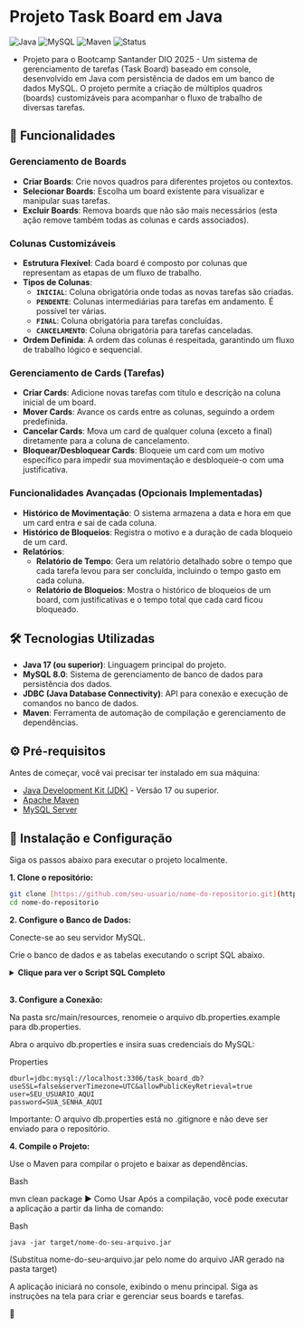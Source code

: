 # Projeto Task Board em Java

![Java](https://img.shields.io/badge/Java-17-blue)
![MySQL](https://img.shields.io/badge/MySQL-8.0-orange)
![Maven](https://img.shields.io/badge/Maven-3.8-red)
![Status](https://img.shields.io/badge/Status-Concluído-brightgreen)
- Projeto para o Bootcamp Santander DIO 2025 -
Um sistema de gerenciamento de tarefas (Task Board) baseado em console, desenvolvido em Java com persistência de dados em um banco de dados MySQL. O projeto permite a criação de múltiplos quadros (boards) customizáveis para acompanhar o fluxo de trabalho de diversas tarefas.

## 🚀 Funcionalidades

### Gerenciamento de Boards
- **Criar Boards**: Crie novos quadros para diferentes projetos ou contextos.
- **Selecionar Boards**: Escolha um board existente para visualizar e manipular suas tarefas.
- **Excluir Boards**: Remova boards que não são mais necessários (esta ação remove também todas as colunas e cards associados).

### Colunas Customizáveis
- **Estrutura Flexível**: Cada board é composto por colunas que representam as etapas de um fluxo de trabalho.
- **Tipos de Colunas**:
  - **`INICIAL`**: Coluna obrigatória onde todas as novas tarefas são criadas.
  - **`PENDENTE`**: Colunas intermediárias para tarefas em andamento. É possível ter várias.
  - **`FINAL`**: Coluna obrigatória para tarefas concluídas.
  - **`CANCELAMENTO`**: Coluna obrigatória para tarefas canceladas.
- **Ordem Definida**: A ordem das colunas é respeitada, garantindo um fluxo de trabalho lógico e sequencial.

### Gerenciamento de Cards (Tarefas)
- **Criar Cards**: Adicione novas tarefas com título e descrição na coluna inicial de um board.
- **Mover Cards**: Avance os cards entre as colunas, seguindo a ordem predefinida.
- **Cancelar Cards**: Mova um card de qualquer coluna (exceto a final) diretamente para a coluna de cancelamento.
- **Bloquear/Desbloquear Cards**: Bloqueie um card com um motivo específico para impedir sua movimentação e desbloqueie-o com uma justificativa.

### Funcionalidades Avançadas (Opcionais Implementadas)
- **Histórico de Movimentação**: O sistema armazena a data e hora em que um card entra e sai de cada coluna.
- **Histórico de Bloqueios**: Registra o motivo e a duração de cada bloqueio de um card.
- **Relatórios**:
  - **Relatório de Tempo**: Gera um relatório detalhado sobre o tempo que cada tarefa levou para ser concluída, incluindo o tempo gasto em cada coluna.
  - **Relatório de Bloqueios**: Mostra o histórico de bloqueios de um board, com justificativas e o tempo total que cada card ficou bloqueado.

## 🛠️ Tecnologias Utilizadas

- **Java 17 (ou superior)**: Linguagem principal do projeto.
- **MySQL 8.0**: Sistema de gerenciamento de banco de dados para persistência dos dados.
- **JDBC (Java Database Connectivity)**: API para conexão e execução de comandos no banco de dados.
- **Maven**: Ferramenta de automação de compilação e gerenciamento de dependências.

## ⚙️ Pré-requisitos

Antes de começar, você vai precisar ter instalado em sua máquina:
- [Java Development Kit (JDK)](https://www.oracle.com/java/technologies/downloads/) - Versão 17 ou superior.
- [Apache Maven](https://maven.apache.org/download.cgi)
- [MySQL Server](https://dev.mysql.com/downloads/mysql/)

## 🔧 Instalação e Configuração

Siga os passos abaixo para executar o projeto localmente.

**1. Clone o repositório:**
```bash
git clone [https://github.com/seu-usuario/nome-do-repositorio.git](https://github.com/seu-usuario/nome-do-repositorio.git)
cd nome-do-repositorio
```
**2. Configure o Banco de Dados:**

Conecte-se ao seu servidor MySQL.

Crie o banco de dados e as tabelas executando o script SQL abaixo.

<details>
<summary><strong>Clique para ver o Script SQL Completo</strong></summary>

SQL
```
-- Cria o banco de dados, caso não exista.
CREATE DATABASE IF NOT EXISTS task_board_db;

-- Seleciona o banco de dados para uso.
USE task_board_db;

-- Tabela para armazenar os Boards (Quadros).
CREATE TABLE IF NOT EXISTS boards (
    id INT AUTO_INCREMENT PRIMARY KEY,
    name VARCHAR(255) NOT NULL UNIQUE
);

-- Tabela para armazenar as Colunas de cada Board.
CREATE TABLE IF NOT EXISTS columns (
    id INT AUTO_INCREMENT PRIMARY KEY,
    name VARCHAR(255) NOT NULL,
    board_id INT NOT NULL,
    column_order INT NOT NULL,
    type ENUM('INICIAL', 'PENDENTE', 'FINAL', 'CANCELAMENTO') NOT NULL,
    FOREIGN KEY (board_id) REFERENCES boards(id) ON DELETE CASCADE
);

-- Tabela para armazenar os Cards (Tarefas).
CREATE TABLE IF NOT EXISTS cards (
    id INT AUTO_INCREMENT PRIMARY KEY,
    title VARCHAR(255) NOT NULL,
    description TEXT,
    creation_date TIMESTAMP DEFAULT CURRENT_TIMESTAMP,
    is_blocked BOOLEAN DEFAULT FALSE,
    column_id INT NOT NULL,
    FOREIGN KEY (column_id) REFERENCES columns(id) ON DELETE CASCADE
);

-- Tabela para o Histórico de Movimentação dos Cards
CREATE TABLE IF NOT EXISTS card_movement_history (
    id INT AUTO_INCREMENT PRIMARY KEY,
    card_id INT NOT NULL,
    column_id INT NOT NULL,
    entry_time TIMESTAMP DEFAULT CURRENT_TIMESTAMP,
    exit_time TIMESTAMP NULL,
    FOREIGN KEY (card_id) REFERENCES cards(id) ON DELETE CASCADE,
    FOREIGN KEY (column_id) REFERENCES columns(id) ON DELETE CASCADE
);

-- Tabela para o Histórico de Bloqueio dos Cards
CREATE TABLE IF NOT EXISTS card_block_history (
    id INT AUTO_INCREMENT PRIMARY KEY,
    card_id INT NOT NULL,
    block_time TIMESTAMP DEFAULT CURRENT_TIMESTAMP,
    unblock_time TIMESTAMP NULL,
    block_reason TEXT NOT NULL,
    unblock_reason TEXT,
    FOREIGN KEY (card_id) REFERENCES cards(id) ON DELETE CASCADE
);
```
</details>
<br>

**3. Configure a Conexão:**

Na pasta src/main/resources, renomeie o arquivo db.properties.example para db.properties.

Abra o arquivo db.properties e insira suas credenciais do MySQL:

Properties
```
dburl=jdbc:mysql://localhost:3306/task_board_db?useSSL=false&serverTimezone=UTC&allowPublicKeyRetrieval=true
user=SEU_USUARIO_AQUI
password=SUA_SENHA_AQUI
```
Importante: O arquivo db.properties está no .gitignore e não deve ser enviado para o repositório.

**4. Compile o Projeto:**

Use o Maven para compilar o projeto e baixar as dependências.

Bash

mvn clean package
▶️ Como Usar
Após a compilação, você pode executar a aplicação a partir da linha de comando:

Bash
```
java -jar target/nome-do-seu-arquivo.jar
```
(Substitua nome-do-seu-arquivo.jar pelo nome do arquivo JAR gerado na pasta target)


A aplicação iniciará no console, exibindo o menu principal. Siga as instruções na tela para criar e gerenciar seus boards e tarefas.

🎴
